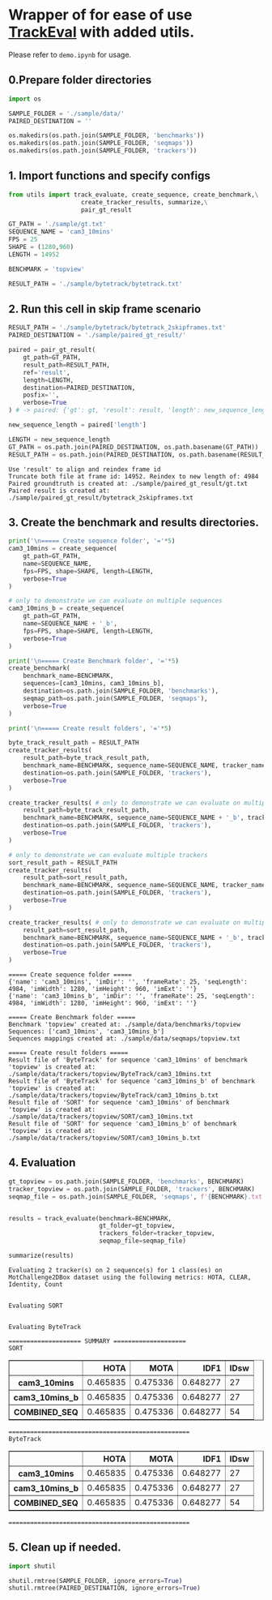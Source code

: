 # Wrapper of for ease of use [TrackEval](https://github.com/JonathonLuiten/TrackEval) with added utils.

Please refer to `demo.ipynb` for usage.

## 0.Prepare folder directories


```python
import os

SAMPLE_FOLDER = './sample/data/'
PAIRED_DESTINATION = ''

os.makedirs(os.path.join(SAMPLE_FOLDER, 'benchmarks'))
os.makedirs(os.path.join(SAMPLE_FOLDER, 'seqmaps'))
os.makedirs(os.path.join(SAMPLE_FOLDER, 'trackers'))
```

## 1. Import functions and specify configs


```python
from utils import track_evaluate, create_sequence, create_benchmark,\
                    create_tracker_results, summarize,\
                    pair_gt_result

GT_PATH = './sample/gt.txt'
SEQUENCE_NAME = 'cam3_10mins'
FPS = 25
SHAPE = (1280,960)
LENGTH = 14952

BENCHMARK = 'topview'

RESULT_PATH = './sample/bytetrack/bytetrack.txt'
```

## 2. Run this cell in skip frame scenario


```python
RESULT_PATH = './sample/bytetrack/bytetrack_2skipframes.txt'
PAIRED_DESTINATION = './sample/paired_gt_result/'

paired = pair_gt_result(
    gt_path=GT_PATH, 
    result_path=RESULT_PATH,
    ref='result',
    length=LENGTH,
    destination=PAIRED_DESTINATION,
    posfix='',
    verbose=True
) # -> paired: {'gt': gt, 'result': result, 'length': new_sequence_length}

new_sequence_length = paired['length']

LENGTH = new_sequence_length
GT_PATH = os.path.join(PAIRED_DESTINATION, os.path.basename(GT_PATH))
RESULT_PATH = os.path.join(PAIRED_DESTINATION, os.path.basename(RESULT_PATH))
```

    Use 'result' to align and reindex frame id
    Truncate both file at frame id: 14952. Reindex to new length of: 4984
    Paired groundtruth is created at: ./sample/paired_gt_result/gt.txt
    Paired result is created at: ./sample/paired_gt_result/bytetrack_2skipframes.txt


## 3. Create the benchmark and results directories.


```python
print('\n===== Create sequence folder', '='*5)
cam3_10mins = create_sequence(
    gt_path=GT_PATH,
    name=SEQUENCE_NAME,
    fps=FPS, shape=SHAPE, length=LENGTH,
    verbose=True
)

# only to demonstrate we can evaluate on multiple sequences
cam3_10mins_b = create_sequence(
    gt_path=GT_PATH,
    name=SEQUENCE_NAME + '_b',
    fps=FPS, shape=SHAPE, length=LENGTH,
    verbose=True
)

print('\n===== Create Benchmark folder', '='*5)
create_benchmark(
    benchmark_name=BENCHMARK, 
    sequences=[cam3_10mins, cam3_10mins_b], 
    destination=os.path.join(SAMPLE_FOLDER, 'benchmarks'),
    seqmap_path=os.path.join(SAMPLE_FOLDER, 'seqmaps'),
    verbose=True
)

print('\n===== Create result folders', '='*5)

byte_track_result_path = RESULT_PATH 
create_tracker_results(
    result_path=byte_track_result_path,
    benchmark_name=BENCHMARK, sequence_name=SEQUENCE_NAME, tracker_name='ByteTrack', 
    destination=os.path.join(SAMPLE_FOLDER, 'trackers'), 
    verbose=True
)

create_tracker_results( # only to demonstrate we can evaluate on multiple sequences
    result_path=byte_track_result_path,
    benchmark_name=BENCHMARK, sequence_name=SEQUENCE_NAME + '_b', tracker_name='ByteTrack', 
    destination=os.path.join(SAMPLE_FOLDER, 'trackers'), 
    verbose=True
)

# only to demonstrate we can evaluate multiple trackers
sort_result_path = RESULT_PATH 
create_tracker_results(
    result_path=sort_result_path,
    benchmark_name=BENCHMARK, sequence_name=SEQUENCE_NAME, tracker_name='SORT', 
    destination=os.path.join(SAMPLE_FOLDER, 'trackers'), 
    verbose=True
)

create_tracker_results( # only to demonstrate we can evaluate on multiple sequences
    result_path=sort_result_path,
    benchmark_name=BENCHMARK, sequence_name=SEQUENCE_NAME + '_b', tracker_name='SORT', 
    destination=os.path.join(SAMPLE_FOLDER, 'trackers'), 
    verbose=True
) 
```

    
    ===== Create sequence folder =====
    {'name': 'cam3_10mins', 'imDir': '', 'frameRate': 25, 'seqLength': 4984, 'imWidth': 1280, 'imHeight': 960, 'imExt': ''}
    {'name': 'cam3_10mins_b', 'imDir': '', 'frameRate': 25, 'seqLength': 4984, 'imWidth': 1280, 'imHeight': 960, 'imExt': ''}
    
    ===== Create Benchmark folder =====
    Benchmark 'topview' created at: ./sample/data/benchmarks/topview
    Sequences: ['cam3_10mins', 'cam3_10mins_b']
    Sequences mappings created at: ./sample/data/seqmaps/topview.txt
    
    ===== Create result folders =====
    Result file of 'ByteTrack' for sequence 'cam3_10mins' of benchmark 'topview' is created at: ./sample/data/trackers/topview/ByteTrack/cam3_10mins.txt
    Result file of 'ByteTrack' for sequence 'cam3_10mins_b' of benchmark 'topview' is created at: ./sample/data/trackers/topview/ByteTrack/cam3_10mins_b.txt
    Result file of 'SORT' for sequence 'cam3_10mins' of benchmark 'topview' is created at: ./sample/data/trackers/topview/SORT/cam3_10mins.txt
    Result file of 'SORT' for sequence 'cam3_10mins_b' of benchmark 'topview' is created at: ./sample/data/trackers/topview/SORT/cam3_10mins_b.txt


## 4. Evaluation


```python
gt_topview = os.path.join(SAMPLE_FOLDER, 'benchmarks', BENCHMARK)
tracker_topview = os.path.join(SAMPLE_FOLDER, 'trackers', BENCHMARK)
seqmap_file = os.path.join(SAMPLE_FOLDER, 'seqmaps', f'{BENCHMARK}.txt')


results = track_evaluate(benchmark=BENCHMARK, 
                         gt_folder=gt_topview, 
                         trackers_folder=tracker_topview, 
                         seqmap_file=seqmap_file)

summarize(results)
```

    
    Evaluating 2 tracker(s) on 2 sequence(s) for 1 class(es) on MotChallenge2DBox dataset using the following metrics: HOTA, CLEAR, Identity, Count
    
    
    Evaluating SORT
    
    
    Evaluating ByteTrack
    
    ==================== SUMMARY ====================
    SORT



<div>
<table border="1" class="dataframe">
  <thead>
    <tr style="text-align: right;">
      <th></th>
      <th>HOTA</th>
      <th>MOTA</th>
      <th>IDF1</th>
      <th>IDsw</th>
    </tr>
  </thead>
  <tbody>
    <tr>
      <th>cam3_10mins</th>
      <td>0.465835</td>
      <td>0.475336</td>
      <td>0.648277</td>
      <td>27</td>
    </tr>
    <tr>
      <th>cam3_10mins_b</th>
      <td>0.465835</td>
      <td>0.475336</td>
      <td>0.648277</td>
      <td>27</td>
    </tr>
    <tr>
      <th>COMBINED_SEQ</th>
      <td>0.465835</td>
      <td>0.475336</td>
      <td>0.648277</td>
      <td>54</td>
    </tr>
  </tbody>
</table>
</div>


    ==================================================
    ByteTrack

<div>
<table border="1" class="dataframe">
  <thead>
    <tr style="text-align: right;">
      <th></th>
      <th>HOTA</th>
      <th>MOTA</th>
      <th>IDF1</th>
      <th>IDsw</th>
    </tr>
  </thead>
  <tbody>
    <tr>
      <th>cam3_10mins</th>
      <td>0.465835</td>
      <td>0.475336</td>
      <td>0.648277</td>
      <td>27</td>
    </tr>
    <tr>
      <th>cam3_10mins_b</th>
      <td>0.465835</td>
      <td>0.475336</td>
      <td>0.648277</td>
      <td>27</td>
    </tr>
    <tr>
      <th>COMBINED_SEQ</th>
      <td>0.465835</td>
      <td>0.475336</td>
      <td>0.648277</td>
      <td>54</td>
    </tr>
  </tbody>
</table>
</div>


    ==================================================


## 5. Clean up if needed.


```python
import shutil

shutil.rmtree(SAMPLE_FOLDER, ignore_errors=True)
shutil.rmtree(PAIRED_DESTINATION, ignore_errors=True)
```


```python

```
